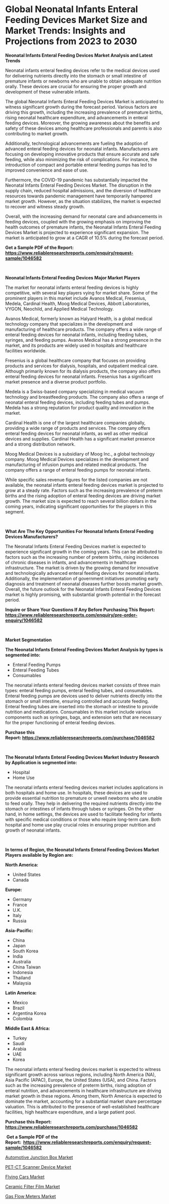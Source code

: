 <p><h1>Global Neonatal Infants Enteral Feeding Devices Market Size and Market Trends: Insights and Projections from 2023 to 2030</h1></p><p><strong>Neonatal Infants Enteral Feeding Devices Market Analysis and Latest Trends</strong></p>
<p><p>Neonatal infants enteral feeding devices refer to the medical devices used for delivering nutrients directly into the stomach or small intestine of premature infants or newborns who are unable to obtain adequate nutrition orally. These devices are crucial for ensuring the proper growth and development of these vulnerable infants.</p><p>The global Neonatal Infants Enteral Feeding Devices Market is anticipated to witness significant growth during the forecast period. Various factors are driving this growth, including the increasing prevalence of premature births, rising neonatal healthcare expenditure, and advancements in enteral feeding devices. Moreover, the growing awareness about the benefits and safety of these devices among healthcare professionals and parents is also contributing to market growth.</p><p>Additionally, technological advancements are fueling the adoption of advanced enteral feeding devices for neonatal infants. Manufacturers are focusing on developing innovative products that ensure accurate and safe feeding, while also minimizing the risk of complications. For instance, the introduction of compact and portable enteral feeding pumps has led to improved convenience and ease of use.</p><p>Furthermore, the COVID-19 pandemic has substantially impacted the Neonatal Infants Enteral Feeding Devices Market. The disruption in the supply chain, reduced hospital admissions, and the diversion of healthcare resources towards pandemic management have temporarily hampered market growth. However, as the situation stabilizes, the market is expected to recover and witness steady growth.</p><p>Overall, with the increasing demand for neonatal care and advancements in feeding devices, coupled with the growing emphasis on improving the health outcomes of premature infants, the Neonatal Infants Enteral Feeding Devices Market is projected to experience significant expansion. The market is anticipated to grow at a CAGR of 10.5% during the forecast period.</p></p>
<p><strong>Get a Sample PDF of the Report:&nbsp; <a href="https://www.reliableresearchreports.com/enquiry/request-sample/1046582">https://www.reliableresearchreports.com/enquiry/request-sample/1046582</a></strong></p>
<p>&nbsp;</p>
<p><strong>Neonatal Infants Enteral Feeding Devices Major Market Players</strong></p>
<p><p>The market for neonatal infants enteral feeding devices is highly competitive, with several key players vying for market share. Some of the prominent players in this market include Avanos Medical, Fresenius, Medela, Cardinal Health, Moog Medical Devices, Abbott Laboratories, VYGON, Neochild, and Applied Medical Technology.</p><p>Avanos Medical, formerly known as Halyard Health, is a global medical technology company that specializes in the development and manufacturing of healthcare products. The company offers a wide range of enteral feeding devices for neonatal infants, including feeding tubes, syringes, and feeding pumps. Avanos Medical has a strong presence in the market, and its products are widely used in hospitals and healthcare facilities worldwide.</p><p>Fresenius is a global healthcare company that focuses on providing products and services for dialysis, hospitals, and outpatient medical care. Although primarily known for its dialysis products, the company also offers enteral feeding devices for neonatal infants. Fresenius has a significant market presence and a diverse product portfolio.</p><p>Medela is a Swiss-based company specializing in medical vacuum technology and breastfeeding products. The company also offers a range of neonatal enteral feeding devices, including feeding tubes and pumps. Medela has a strong reputation for product quality and innovation in the market.</p><p>Cardinal Health is one of the largest healthcare companies globally, providing a wide range of products and services. The company offers enteral feeding devices for neonatal infants, as well as other medical devices and supplies. Cardinal Health has a significant market presence and a strong distribution network.</p><p>Moog Medical Devices is a subsidiary of Moog Inc., a global technology company. Moog Medical Devices specializes in the development and manufacturing of infusion pumps and related medical products. The company offers a range of enteral feeding pumps for neonatal infants.</p><p>While specific sales revenue figures for the listed companies are not available, the neonatal infants enteral feeding devices market is projected to grow at a steady rate. Factors such as the increasing prevalence of preterm births and the rising adoption of enteral feeding devices are driving market growth. The market size is expected to reach several billion dollars in the coming years, indicating significant opportunities for the players in this segment.</p></p>
<p>&nbsp;</p>
<p><strong>What Are The Key Opportunities For Neonatal Infants Enteral Feeding Devices Manufacturers?</strong></p>
<p><p>The Neonatal Infants Enteral Feeding Devices market is expected to experience significant growth in the coming years. This can be attributed to factors such as the increasing number of preterm births, rising incidences of chronic diseases in infants, and advancements in healthcare infrastructure. The market is driven by the growing demand for innovative and technologically advanced enteral feeding devices for neonatal infants. Additionally, the implementation of government initiatives promoting early diagnosis and treatment of neonatal diseases further boosts market growth. Overall, the future outlook for the Neonatal Infants Enteral Feeding Devices market is highly promising, with substantial growth potential in the forecast period.</p></p>
<p><strong>Inquire or Share Your Questions If Any Before Purchasing This Report: <a href="https://www.reliableresearchreports.com/enquiry/pre-order-enquiry/1046582">https://www.reliableresearchreports.com/enquiry/pre-order-enquiry/1046582</a></strong></p>
<p>&nbsp;</p>
<p><strong>Market Segmentation</strong></p>
<p><strong>The Neonatal Infants Enteral Feeding Devices Market Analysis by types is segmented into:</strong></p>
<p><ul><li>Enteral Feeding Pumps</li><li>Enteral Feeding Tubes</li><li>Consumables</li></ul></p>
<p><p>The neonatal infants enteral feeding devices market consists of three main types: enteral feeding pumps, enteral feeding tubes, and consumables. Enteral feeding pumps are devices used to deliver nutrients directly into the stomach or small intestine, ensuring controlled and accurate feeding. Enteral feeding tubes are inserted into the stomach or intestine to provide nutrition and medications. Consumables in this market include various components such as syringes, bags, and extension sets that are necessary for the proper functioning of enteral feeding devices.</p></p>
<p><strong>Purchase this Report:&nbsp;<a href="https://www.reliableresearchreports.com/purchase/1046582">https://www.reliableresearchreports.com/purchase/1046582</a></strong></p>
<p>&nbsp;</p>
<p><strong>The Neonatal Infants Enteral Feeding Devices Market Industry Research by Application is segmented into:</strong></p>
<p><ul><li>Hospital</li><li>Home Use</li></ul></p>
<p><p>The neonatal infants enteral feeding devices market includes applications in both hospitals and home use. In hospitals, these devices are used to provide essential nutrition to premature or unwell newborns who are unable to feed orally. They help in delivering the required nutrients directly into the stomach or intestines of infants through tubes or syringes. On the other hand, in home settings, the devices are used to facilitate feeding for infants with specific medical conditions or those who require long-term care. Both hospital and home use play crucial roles in ensuring proper nutrition and growth of neonatal infants.</p></p>
<p>&nbsp;</p>
<p><strong>In terms of Region, the Neonatal Infants Enteral Feeding Devices Market Players available by Region are:</strong></p>
<p>
    <p> <strong> North America: </strong>
        <ul>
            <li>United States</li>
            <li>Canada</li>
        </ul>
        </p> 
    <p> <strong> Europe: </strong>
        <ul>
            <li>Germany</li>
            <li>France</li>
            <li>U.K.</li>
            <li>Italy</li>
            <li>Russia</li>
        </ul>
        </p> 
    <p> <strong> Asia-Pacific: </strong>
        <ul>
            <li>China</li>
            <li>Japan</li>
            <li>South Korea</li>
            <li>India</li>
            <li>Australia</li>
            <li>China Taiwan</li>
            <li>Indonesia</li>
            <li>Thailand</li>
            <li>Malaysia</li>
        </ul>
        </p> 
    <p> <strong> Latin America: </strong>
        <ul>
            <li>Mexico</li>
            <li>Brazil</li>
            <li>Argentina Korea</li>
            <li>Colombia</li>
        </ul>
        </p> 
    <p> <strong> Middle East & Africa: </strong>
        <ul>
            <li>Turkey</li>
            <li>Saudi</li>
            <li>Arabia</li>
            <li>UAE</li>
            <li>Korea</li>
        </ul>
    </p>
    </p>
<p><p>The neonatal infants enteral feeding devices market is expected to witness significant growth across various regions, including North America (NA), Asia Pacific (APAC), Europe, the United States (USA), and China. Factors such as the increasing prevalence of preterm births, rising adoption of enteral nutrition, and advancements in healthcare infrastructure are driving market growth in these regions. Among them, North America is expected to dominate the market, accounting for a substantial market share percentage valuation. This is attributed to the presence of well-established healthcare facilities, high healthcare expenditure, and a large patient pool.</p></p>
<p><strong>Purchase this Report: <a href="https://www.reliableresearchreports.com/purchase/1046582">https://www.reliableresearchreports.com/purchase/1046582</a></strong></p>
<p>&nbsp;<strong>Get a Sample PDF of the Report:&nbsp;&nbsp;<a href="https://www.reliableresearchreports.com/enquiry/request-sample/1046582">https://www.reliableresearchreports.com/enquiry/request-sample/1046582</a></strong></p>
<p><strong></strong></p>
<p><p><a href="https://medium.com/@lilliandach2023/automotive-junction-box-market-size-cagr-trends-2024-2030-5b2cae88d41e">Automotive Junction Box Market</a></p><p><a href="https://github.com/RichRobinson5/Market-Research-Report-List-1/blob/main/pet-ct-scanner-device-market.md">PET-CT Scanner Device Market</a></p><p><a href="https://medium.com/@rossiezieme2023/flying-cars-market-size-cagr-trends-2024-2030-06ea3ade1b41">Flying Cars Market</a></p><p><a href="https://www.linkedin.com/pulse/ceramic-filter-film-market-size-share-global-analysis-report-kskqc/">Ceramic Filter Film Market</a></p><p><a href="https://www.linkedin.com/pulse/gas-flow-meters-market-research-report-unlocks-analysis-uc5rc/">Gas Flow Meters Market</a></p></p>